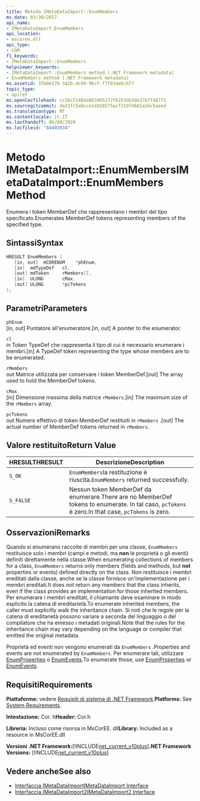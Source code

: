 ```yaml
---
title: Metodo IMetaDataImport::EnumMembers
ms.date: 03/30/2017
api_name:
- IMetaDataImport.EnumMembers
api_location:
- mscoree.dll
api_type:
- COM
f1_keywords:
- IMetaDataImport::EnumMembers
helpviewer_keywords:
- IMetaDataImport::EnumMembers method [.NET Framework metadata]
- EnumMembers method [.NET Framework metadata]
ms.assetid: 3fb8e178-342b-4c89-9bcf-f7f834e6cb77
topic_type:
- apiref
ms.openlocfilehash: cc3bc5140da0634b5172f6253de3de37bff487f1
ms.sourcegitcommit: da21fc5a8cce1e028575acf31974681a1bc5aeed
ms.translationtype: MT
ms.contentlocale: it-IT
ms.lasthandoff: 06/08/2020
ms.locfileid: "84492034"
---
```

# <a name="imetadataimportenummembers-method"></a><span data-ttu-id="66c4e-102">Metodo IMetaDataImport::EnumMembers</span><span class="sxs-lookup"><span data-stu-id="66c4e-102">IMetaDataImport::EnumMembers Method</span></span>
<span data-ttu-id="66c4e-103">Enumera i token MemberDef che rappresentano i membri del tipo specificato.</span><span class="sxs-lookup"><span data-stu-id="66c4e-103">Enumerates MemberDef tokens representing members of the specified type.</span></span>  
  
## <a name="syntax"></a><span data-ttu-id="66c4e-104">Sintassi</span><span class="sxs-lookup"><span data-stu-id="66c4e-104">Syntax</span></span>  
  
```cpp  
HRESULT EnumMembers (
   [in, out]  HCORENUM    *phEnum,
   [in]  mdTypeDef   cl,
   [out] mdToken     rMembers[],
   [in]  ULONG       cMax,
   [out] ULONG       *pcTokens  
);  
```  
  
## <a name="parameters"></a><span data-ttu-id="66c4e-105">Parametri</span><span class="sxs-lookup"><span data-stu-id="66c4e-105">Parameters</span></span>  
 `phEnum`  
 <span data-ttu-id="66c4e-106">[in, out] Puntatore all'enumeratore.</span><span class="sxs-lookup"><span data-stu-id="66c4e-106">[in, out] A pointer to the enumerator.</span></span>  
  
 `cl`  
 <span data-ttu-id="66c4e-107">in Token TypeDef che rappresenta il tipo di cui è necessario enumerare i membri.</span><span class="sxs-lookup"><span data-stu-id="66c4e-107">[in] A TypeDef token representing the type whose members are to be enumerated.</span></span>  
  
 `rMembers`  
 <span data-ttu-id="66c4e-108">out Matrice utilizzata per conservare i token MemberDef.</span><span class="sxs-lookup"><span data-stu-id="66c4e-108">[out] The array used to hold the MemberDef tokens.</span></span>  
  
 `cMax`  
 <span data-ttu-id="66c4e-109">[in] Dimensione massima della matrice `rMembers`.</span><span class="sxs-lookup"><span data-stu-id="66c4e-109">[in] The maximum size of the `rMembers` array.</span></span>  
  
 `pcTokens`  
 <span data-ttu-id="66c4e-110">out Numero effettivo di token MemberDef restituiti in `rMembers` .</span><span class="sxs-lookup"><span data-stu-id="66c4e-110">[out] The actual number of MemberDef tokens returned in `rMembers`.</span></span>  
  
## <a name="return-value"></a><span data-ttu-id="66c4e-111">Valore restituito</span><span class="sxs-lookup"><span data-stu-id="66c4e-111">Return Value</span></span>  
  
|<span data-ttu-id="66c4e-112">HRESULT</span><span class="sxs-lookup"><span data-stu-id="66c4e-112">HRESULT</span></span>|<span data-ttu-id="66c4e-113">Descrizione</span><span class="sxs-lookup"><span data-stu-id="66c4e-113">Description</span></span>|  
|-------------|-----------------|  
|`S_OK`|<span data-ttu-id="66c4e-114">`EnumMembers`la restituzione è riuscita.</span><span class="sxs-lookup"><span data-stu-id="66c4e-114">`EnumMembers` returned successfully.</span></span>|  
|`S_FALSE`|<span data-ttu-id="66c4e-115">Nessun token MemberDef da enumerare.</span><span class="sxs-lookup"><span data-stu-id="66c4e-115">There are no MemberDef tokens to enumerate.</span></span> <span data-ttu-id="66c4e-116">In tal caso, `pcTokens` è zero.</span><span class="sxs-lookup"><span data-stu-id="66c4e-116">In that case, `pcTokens` is zero.</span></span>|  
  
## <a name="remarks"></a><span data-ttu-id="66c4e-117">Osservazioni</span><span class="sxs-lookup"><span data-stu-id="66c4e-117">Remarks</span></span>  
 <span data-ttu-id="66c4e-118">Quando si enumerano raccolte di membri per una classe, `EnumMembers` restituisce solo i membri (campi e metodi, ma **non** le proprietà o gli eventi) definiti direttamente nella classe.</span><span class="sxs-lookup"><span data-stu-id="66c4e-118">When enumerating collections of members for a class, `EnumMembers` returns only members (fields and methods, but **not** properties or events) defined directly on the class.</span></span> <span data-ttu-id="66c4e-119">Non restituisce i membri ereditati dalla classe, anche se la classe fornisce un'implementazione per i membri ereditati.</span><span class="sxs-lookup"><span data-stu-id="66c4e-119">It does not return any members that the class inherits, even if the class provides an implementation for those inherited members.</span></span> <span data-ttu-id="66c4e-120">Per enumerare i membri ereditati, il chiamante deve esaminare in modo esplicito la catena di ereditarietà.</span><span class="sxs-lookup"><span data-stu-id="66c4e-120">To enumerate inherited members, the caller must explicitly walk the inheritance chain.</span></span> <span data-ttu-id="66c4e-121">Si noti che le regole per la catena di ereditarietà possono variare a seconda del linguaggio o del compilatore che ha emesso i metadati originali.</span><span class="sxs-lookup"><span data-stu-id="66c4e-121">Note that the rules for the inheritance chain may vary depending on the language or compiler that emitted the original metadata.</span></span>

 <span data-ttu-id="66c4e-122">Proprietà ed eventi non vengono enumerati da `EnumMembers` .</span><span class="sxs-lookup"><span data-stu-id="66c4e-122">Properties and events are not enumerated by `EnumMembers`.</span></span> <span data-ttu-id="66c4e-123">Per enumerare tali, utilizzare [EnumProperties](imetadataimport-enumproperties-method.md) o [EnumEvents](imetadataimport-enumevents-method.md).</span><span class="sxs-lookup"><span data-stu-id="66c4e-123">To enumerate those, use [EnumProperties](imetadataimport-enumproperties-method.md) or [EnumEvents](imetadataimport-enumevents-method.md).</span></span>
  
## <a name="requirements"></a><span data-ttu-id="66c4e-124">Requisiti</span><span class="sxs-lookup"><span data-stu-id="66c4e-124">Requirements</span></span>  
 <span data-ttu-id="66c4e-125">**Piattaforme:** vedere [Requisiti di sistema di .NET Framework](../../get-started/system-requirements.md).</span><span class="sxs-lookup"><span data-stu-id="66c4e-125">**Platforms:** See [System Requirements](../../get-started/system-requirements.md).</span></span>  
  
 <span data-ttu-id="66c4e-126">**Intestazione:** Cor. h</span><span class="sxs-lookup"><span data-stu-id="66c4e-126">**Header:** Cor.h</span></span>  
  
 <span data-ttu-id="66c4e-127">**Libreria:** Incluso come risorsa in MsCorEE. dll</span><span class="sxs-lookup"><span data-stu-id="66c4e-127">**Library:** Included as a resource in MsCorEE.dll</span></span>  
  
 <span data-ttu-id="66c4e-128">**Versioni .NET Framework:**[!INCLUDE[net_current_v10plus](../../../../includes/net-current-v10plus-md.md)]</span><span class="sxs-lookup"><span data-stu-id="66c4e-128">**.NET Framework Versions:** [!INCLUDE[net_current_v10plus](../../../../includes/net-current-v10plus-md.md)]</span></span>  
  
## <a name="see-also"></a><span data-ttu-id="66c4e-129">Vedere anche</span><span class="sxs-lookup"><span data-stu-id="66c4e-129">See also</span></span>

- [<span data-ttu-id="66c4e-130">Interfaccia IMetaDataImport</span><span class="sxs-lookup"><span data-stu-id="66c4e-130">IMetaDataImport Interface</span></span>](imetadataimport-interface.md)
- [<span data-ttu-id="66c4e-131">Interfaccia IMetaDataImport2</span><span class="sxs-lookup"><span data-stu-id="66c4e-131">IMetaDataImport2 Interface</span></span>](imetadataimport2-interface.md)
